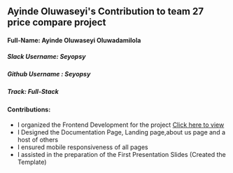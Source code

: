 ## Ayinde Oluwaseyi's Contribution to team 27 price compare project

#### Full-Name: Ayinde Oluwaseyi Oluwadamilola

##### Slack Username: Seyopsy
##### Github Username : Seyopsy
##### Track: Full-Stack
#### Contributions:
- I organized the Frontend Development for the project [Click here to view ](https://github.com/zuri-training/price_compare_team_27) 
- I Designed the Documentation Page, Landing page,about us page and a host of others
- I ensured mobile responsiveness of all pages
- I assisted in the preparation of the First Presentation Slides (Created the Template)

